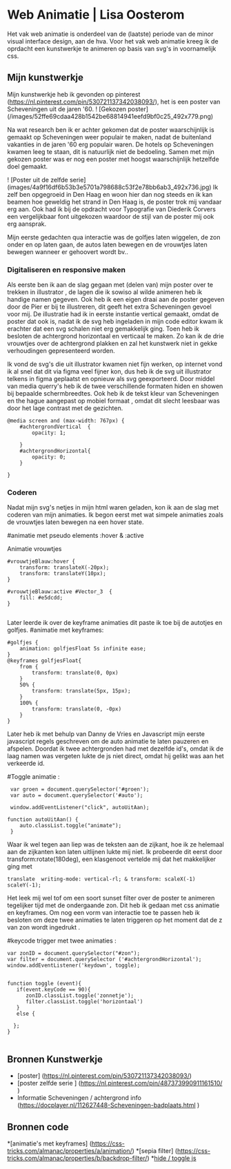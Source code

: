 # Web Animatie | Lisa Oosterom

Het vak web animatie is onderdeel van de (laatste) periode van de minor visual interface design, aan de hva. 
Voor het vak web animatie kreeg ik de oprdacht een kunstwerkje te animeren op basis van svg's in voornamelijk css. 

## Mijn kunstwerkje

Mijn kunstwerkje heb ik gevonden op pinterest (https://nl.pinterest.com/pin/530721137342038093/), het is een poster van Scheveningen uit de jaren '60. 
! [Gekozen poster] (/images/52ffe69cdaa428b1542be68814941eefd9bf0c25_492x779.png)



Na wat research ben ik er achter gekomen dat de poster waarschijnlijk is gemaakt op Scheveningen weer populair te maken, nadat de buitenland vakanties in de jaren '60 erg populair waren. De hotels op Scheveningen kwamen leeg te staan, dit is natuurlijk niet de bedoeling. Samen met mijn gekozen poster was er nog een poster met hoogst waarschijnlijk hetzelfde doel gemaakt. 

! [Poster uit de zelfde serie] (images/4a9f16df6b53b3e5701a798688c53f2e78bb6ab3_492x736.jpg) 
Ik zelf ben opgegroeid in Den Haag en woon hier dan nog steeds en ik kan beamen hoe geweldig het strand in Den Haag is, de poster trok mij vandaar erg aan. Ook had ik bij de opdracht voor Typografie van Diederik Corvers een vergelijkbaar font uitgekozen waardoor de stijl van de poster mij ook erg aansprak.

Mijn eerste gedachten qua interactie was de golfjes laten wiggelen, de zon onder en op laten gaan, de autos laten bewegen en de vrouwtjes laten bewegen wanneer er gehoovert wordt bv..



### Digitaliseren en responsive maken

Als eerste ben ik aan de slag gegaan met (delen van) mijn poster over te trekken in illustrator , de lagen die ik sowiso al wilde animeren heb ik handige namen gegeven. Ook heb ik een eigen draai aan de poster gegeven door de Pier er bij te illustreren, dit geeft het extra Scheveningen gevoel voor mij. De illustratie had ik in eerste instantie vertical gemaakt, omdat de poster dat ook is, nadat ik de svg heb ingeladen in mijn code editor kwam ik erachter dat een svg schalen niet erg gemakkelijk ging. Toen heb ik besloten de achtergrond horizontaal en verticaal te maken. Zo kan ik de drie vrouwtjes over de achtergrond plakken en zal het kunstwerk niet in gekke verhoudingen gepresenteerd worden. 

Ik vond de svg's die uit illustrator kwamen niet fijn werken, op internet vond ik al snel dat dit via figma veel fijner kon, dus heb ik de svg uit illustrator telkens in figma geplaatst en opnieuw als svg geexporteerd. Door middel van media querry's heb ik de twee verschillende formaten hiden en showen bij bepaalde schermbreedtes. 
Ook heb ik de tekst kleur van Scheveningen en the hague aangepast op mobiel formaat , omdat dit slecht leesbaar was door het lage contrast met de gezichten.

```
@media screen and (max-width: 767px) {
    #achtergrondVertical  {
        opacity: 1;
       
    }
    #achtergrondHorizontal{
        opacity: 0;
    }
   
}

```
### Coderen 

Nadat mijn svg's netjes in mijn html waren geladen, kon ik aan de slag met coderen van mijn animaties. 
Ik begon eerst met wat simpele animaties zoals de vrouwtjes laten bewegen na een hover state.


#animatie met pseudo elements :hover & :active

Animatie vrouwtjes 
 
```
#vrouwtjeBlauw:hover {
    transform: translateX(-20px);
    transform: translateY(10px);
}

#vrouwtjeBlauw:active #Vector_3  {
    fill: #e5dcdd;
}


```

Later leerde ik over de keyframe animaties dit paste ik toe bij de autotjes en golfjes. 
#animatie met keyframes: 
```
#golfjes {
    animation: golfjesFloat 5s infinite ease;
}
@keyframes golfjesFloat{
    from {
        transform: translate(0, 0px)
    }
    50% {
        transform: translate(5px, 15px);
    }
    100% {
        transform: translate(0, -0px)
    }
}

```
Later heb ik met behulp van Danny de Vries en Javascript mijn eerste javascript regels geschreven om de auto animatie te laten pauzeren en afspelen. 
Doordat ik twee achtergronden had met dezelfde id's, omdat ik de laag namen was vergeten lukte de js niet direct, omdat hij gelikt was aan het verkeerde id.

#Toggle animatie :
```
 var groen = document.querySelector('#groen');
 var auto = document.querySelector('#auto');

 window.addEventListener("click", autoUitAan);

function autoUitAan() {
    auto.classList.toggle("animate");
 }
```



Waar ik wel tegen aan liep was de teksten aan de zijkant, hoe ik ze helemaal aan de zijkanten kon laten uitlijnen lukte mij niet. Ik probeerde dit eerst door transform:rotate(180deg), een klasgenoot vertelde mij dat het makkelijker ging met 
```
translate  writing-mode: vertical-rl; & transform: scaleX(-1) scaleY(-1); 

```
Het leek mij wel tof om een soort sunset filter over de poster te animeren tegelijker tijd met de ondergaande zon. Dit heb ik gedaan met css animatie en keyframes. Om nog een vorm van interactie toe te passen heb ik besloten om deze twee animaties te laten triggeren op het moment dat de z van zon wordt ingedrukt . 

#keycode trigger met twee animaties : 
```
var zonID = document.querySelector("#zon");
var filter = document.querySelector ('#achtergrondHorizontal');
window.addEventListener('keydown', toggle);


function toggle (event){
   if(event.keyCode == 90){
      zonID.classList.toggle('zonnetje');
      filter.classList.toggle('horizontaal')
   }
   else {
      
  };
}


```

## Bronnen Kunstwerkje

* [poster] (https://nl.pinterest.com/pin/530721137342038093/)
* [poster zelfde serie ] (https://nl.pinterest.com/pin/487373990911161510/ )
* Informatie Scheveningen / achtergrond info (https://docplayer.nl/112627448-Scheveningen-badplaats.html )


## Bronnen code

*[animatie's met keyframes] (https://css-tricks.com/almanac/properties/a/animation/)
*[sepia filter] (https://css-tricks.com/almanac/properties/b/backdrop-filter/)
*[hide / toggle js]( https://timdej0ng.github.io/web-animation-19-20/index.html )



